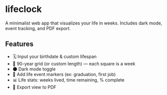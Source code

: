 # lifeclock
A minimalist web app that visualizes your life in weeks. Includes dark mode, event tracking, and PDF export.

## Features

- 🗓️ Input your birthdate & custom lifespan
- 🔲 90-year grid (or custom length) — each square is a week
- 🌑 Dark mode toggle
- 📌 Add life event markers (ex: graduation, first job)
- 📊 Life stats: weeks lived, time remaining, % complete
- 🧾 Export view to PDF
